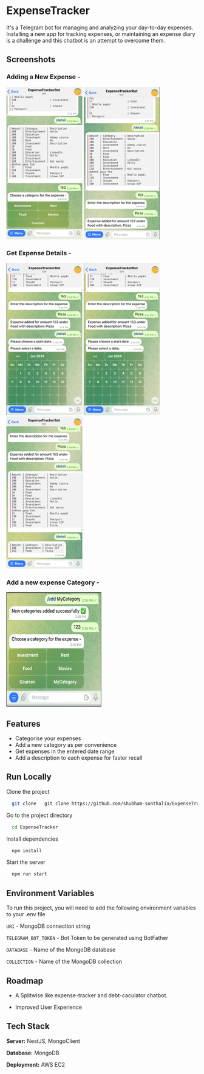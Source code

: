 
# ExpenseTracker

It's a Telegram bot for managing and analyzing your day-to-day expenses. Installing a new app for tracking expenses, or maintaining an expense diary is a challenge and this chatbot is an attempt to overcome them. 







## Screenshots
### Adding a New Expense - 
<img src="https://github.com/shubham-sonthalia/ExpenseTracker/blob/main/screenshots/add_new_expense.png" data-canonical-src="https://github.com/shubham-sonthalia/ExpenseTracker/blob/main/screenshots/add_new_expense.png" width="200" height="400" />    <img src="https://github.com/shubham-sonthalia/ExpenseTracker/blob/main/screenshots/expense_added_success.png" data-canonical-src="https://github.com/shubham-sonthalia/ExpenseTracker/blob/main/screenshots/expense_added_success.png" width="200" height="400" />  

### Get Expense Details - 
<img src="https://github.com/shubham-sonthalia/ExpenseTracker/blob/main/screenshots/choose_start_date.png" data-canonical-src="https://github.com/shubham-sonthalia/ExpenseTracker/blob/main/screenshots/choose_start_date.png" width="200" height="400" />    <img src="https://github.com/shubham-sonthalia/ExpenseTracker/blob/main/screenshots/choose_start_date.png" data-canonical-src="https://github.com/shubham-sonthalia/ExpenseTracker/blob/main/screenshots/choose_start_date.png" width="200" height="400" />    <img src="https://github.com/shubham-sonthalia/ExpenseTracker/blob/main/screenshots/get_details.png" data-canonical-src="https://github.com/shubham-sonthalia/ExpenseTracker/blob/main/screenshots/get_details.png" width="200" height="400" />

### Add a new expense Category - 
 <img src="https://github.com/shubham-sonthalia/ExpenseTracker/blob/main/screenshots/new_category_added.png" data-canonical-src="https://github.com/shubham-sonthalia/ExpenseTracker/blob/main/screenshots/new_category_added.png" width="250" height="300" />

## Features

- Categorise your expenses
- Add a new category as per convenience
- Get expenses in the entered date range
- Add a description to each expense for faster recall


## Run Locally

Clone the project

```bash
  git clone   git clone https://github.com/shubham-sonthalia/ExpenseTracker.git
```

Go to the project directory

```bash
  cd ExpenseTracker
```

Install dependencies

```bash
  npm install
```

Start the server

```bash
  npm run start
```


## Environment Variables

To run this project, you will need to add the following environment variables to your .env file

`URI` - MongoDB connection string

`TELEGRAM_BOT_TOKEN` - Bot Token to be generated using BotFather

`DATABASE` - Name of the MongoDB database 

`COLLECTION` - Name of the MongoDB collection


## Roadmap

- A Splitwise like expense-tracker and debt-caculator chatbot.

- Improved User Experience


## Tech Stack

**Server:** NestJS, MongoClient

**Database:** MongoDB

**Deployment:** AWS EC2


